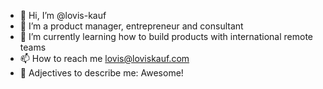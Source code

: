 - 👋 Hi, I’m @lovis-kauf
- 👀 I’m a product manager, entrepreneur and consultant
- 🌱 I’m currently learning how to build products with international remote teams
- 📫 How to reach me lovis@loviskauf.com
- 🎯 Adjectives to describe me: Awesome!

<!---
lovis-kauf/lovis-kauf is a ✨ special ✨ repository because its `README.md` (this file) appears on your GitHub profile.
You can click the Preview link to take a look at your changes.
--->
